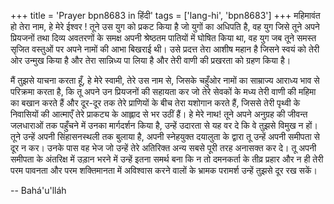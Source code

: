 +++
title = 'Prayer bpn8683 in हिंदी'
tags = ['lang-hi', 'bpn8683']
+++
महिमावंत हो तेरा नाम, हे मेरे ईश्वर ! तूने उस युग को प्रकट किया है जो युगों का अधिपति है, वह युग जिसे तूने अपने प्रियजनों तथा दिव्य अवतरणों के समक्ष अपनी श्रेष्ठतम पातियों में घोषित किया था, वह युग जब तूने समस्त सृजित वस्तुओं पर अपने नामों की आभा बिखराई थी। उसे प्रदत्त तेरा आशीष महान है जिसने स्वयं को तेरी ओर उन्मुख किया है और तेरा सान्निध्य पा लिया है और तेरी वाणी की प्रखरता को ग्रहण किया है।

मैं तुझसे याचना करता हूँ, हे मेरे स्वामी, तेरे उस नाम से, जिसके चहुँओर नामों का साम्राज्य आराध्य भाव से परिक्रमा करता है, कि तू अपने उन प्रियजनों की सहायता कर जो तेरे सेवकों के मध्य तेरी वाणी की महिमा का बखान करते हैं और दूर-दूर तक तेरे प्राणियों के बीच तेरा यशोगान करते हैं, जिससे तेरी पृथ्वी के निवासियों की आत्माएँ तेरे प्राकट्य के आह्लाद से भर उठीं हैं।
हे मेरे नाथ! तूने अपने अनुग्रह की जीवन्त जलधाराओं तक पहुँचने में उनका मार्गदर्शन किया है, उन्हें उदारता से यह वर दे कि वे तुझसे विमुख न हों। तूने उन्हें अपनी सिंहासनस्थली तक बुलाया है, अपनी स्नेहयुक्त दयालुता के द्वारा तू उन्हें अपनी समीपता से दूर न कर। उनके पास वह भेज जो उन्हें तेरे अतिरिक्त अन्य सबसे पूरी तरह अनासक्त कर दे। तू अपनी समीपता के अंतरिक्ष में उड़ान भरने में उन्हें इतना समर्थ बना कि न तो दमनकर्ता के तीव्र प्रहार और न ही तेरी परम पावनता और परम शक्तिमानता में अविश्वास करने वालों के भ्रामक परामर्श उन्हें तुझसे दूर रख सकें।

-- Bahá'u'lláh
